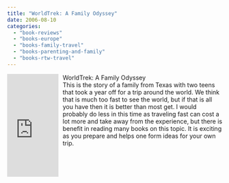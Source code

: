 ```yaml
---
title: "WorldTrek: A Family Odyssey"
date: 2006-08-10
categories: 
  - "book-reviews"
  - "books-europe"
  - "books-family-travel"
  - "books-parenting-and-family"
  - "books-rtw-travel"
---
```


<iframe scrolling="no" frameborder="0" marginheight="0" marginwidth="0" src="http://rcm.amazon.com/e/cm?t=soultravelers-20&o=1&p=8&l=as1&asins=1568251041&fc1=000000&IS2=1&lt1=_blank&lc1=0000FF&bc1=000000&bg1=FFFFFF&f=ifr" style="width: 120px; height: 240px; margin-right: 10px; float: left; margin-bottom: 20px;"></iframe>

WorldTrek: A Family Odyssey  
This is the story of a family from Texas with two teens  that took a year off for a trip around the world. We think that is much too fast to see the world, but if that is all you have then it is better than most get. I would probably do less in this time as traveling fast can cost a lot more and take away from the experience, but there is benefit in reading many books on this topic. It is exciting as you prepare and helps one form ideas for your own trip.
